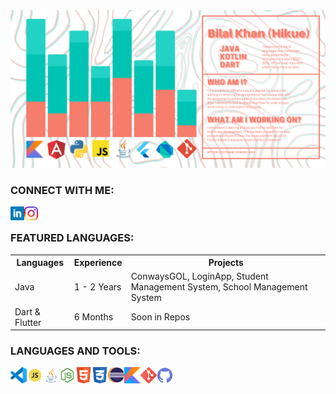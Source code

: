 <img alt="Hi-kue | Background" src="/Images/Github/Summary.png">
<br />

### CONNECT WITH ME:
[<img align="left" alt="Hi-kue | LinkedIn" width="22px" src="/Images/LinkedIn Icon.png" />][linkedin]
[<img align="left" alt="Hi-kue | Instagram" width="22px" src="/Images/Instagram Icon.png" />][instagram]
<br />

### FEATURED LANGUAGES:
<table>
  <tr>
    <th>Languages</th>
    <th>Experience</th>
    <th>Projects</th>
  </tr>
  <tr>
    <td>Java</td>
    <td>1 - 2 Years</td>
    <td>ConwaysGOL, LoginApp, Student Management System, School Management System</td>
  </tr>
  <tr>
    <td>Dart & Flutter</td>
    <td>6 Months</td>
    <td>Soon in Repos</td>
  </tr>
</table>

### LANGUAGES AND TOOLS:

<img align="left" alt="Visual Studio Code" width="26px" src="https://raw.githubusercontent.com/github/explore/80688e429a7d4ef2fca1e82350fe8e3517d3494d/topics/visual-studio-code/visual-studio-code.png" />
<img align="left" alt="JavaScript" width="26px" src="/Images/JavaScript Icon.png" />
<img align="left" alt="Java" width="26px" src="/Images/Java Icon.png" />
<img align="left" alt="Node.Js" width="26px" src="/Images/NodeJS Icon.png" />
<img align="left" alt="HTML" width="26px" src="/Images/HTML Icon.png" />
<img align="left" alt="CSS" width="26px" src="/Images/CSS Icon.png" />
<img align="left" alt="Eclipse IDE" width="26px" src="/Images/Eclipse Icon.png" />
<img align="left" alt="Kotlin" width="26px" src="/Images/Kotlin Icon.png" />
<img align="left" alt="Git" width="26px" src="/Images/Git Icon.png" />
<img align="left" alt="Github" width="26px" src="/Images/Github Icon.png" />
<br />
<br />


[instagram]: https://www.instagram.com/kakeru.png/
[linkedin]: https://www.linkedin.com/in/hikue-mori-50713b215/